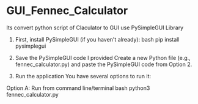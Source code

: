 # GUI_Fennec_Calculator
Its convert  python script  of Claculator to GUI use  PySimpleGUI Library

1. First, install PySimpleGUI (if you haven't already):
bash
pip install pysimplegui
2. Save the PySimpleGUI code I provided
Create a new Python file (e.g., fennec_calculator.py) and paste the PySimpleGUI code from Option 2.

3. Run the application
You have several options to run it:

Option A: Run from command line/terminal
bash
python3 fennec_calculator.py
